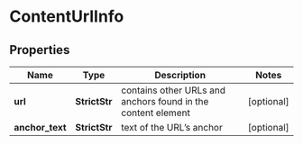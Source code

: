 # ContentUrlInfo


## Properties

| Name | Type | Description | Notes |
|------------ | ------------- | ------------- | -------------|
**url** | **StrictStr** | contains other URLs and anchors found in the content element |[optional]|
**anchor_text** | **StrictStr** | text of the URL’s anchor |[optional]|